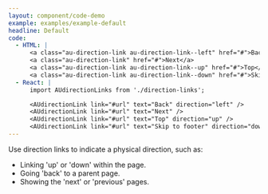 ```yaml
---
layout: component/code-demo
example: examples/example-default
headline: Default
code:
  - HTML: |
      <a class="au-direction-link au-direction-link--left" href="#">Back</a>
      <a class="au-direction-link" href="#">Next</a>
      <a class="au-direction-link au-direction-link--up" href="#">Top</a>
      <a class="au-direction-link au-direction-link--down" href="#">Skip to footer</a>
  - React: |
      import AUdirectionLinks from './direction-links';

      <AUdirectionLink link="#url" text="Back" direction="left" />
      <AUdirectionLink link="#url" text="Next" />
      <AUdirectionLink link="#url" text="Top" direction="up" />
      <AUdirectionLink link="#url" text="Skip to footer" direction="down" />
---
```


Use direction links to indicate a physical direction, such as:
- Linking 'up' or 'down' within the page.
- Going 'back' to a parent page.
- Showing the 'next' or 'previous' pages.
